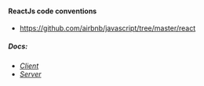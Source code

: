 #### ReactJs code conventions
- https://github.com/airbnb/javascript/tree/master/react

##### _Docs:_
- _[Client](./client/Readme.md)_
- _[Server](./server/Readme.md)_
